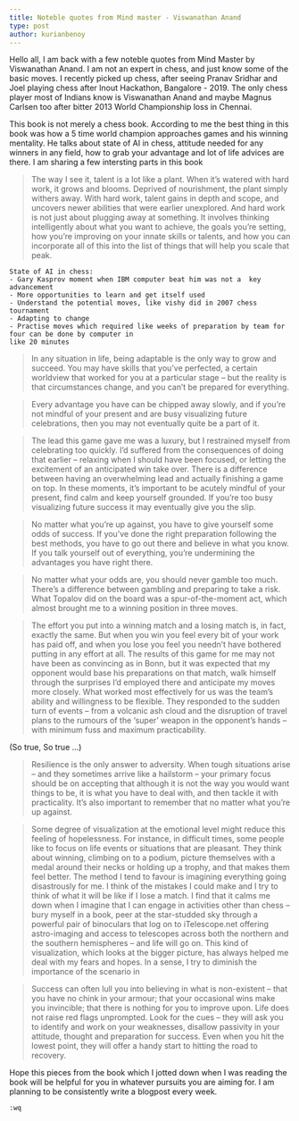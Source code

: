 ```yaml
---
title: Noteble quotes from Mind master - Viswanathan Anand 
type: post
author: kurianbenoy
---
```


Hello all, I am back with a few noteble quotes from Mind Master by Viswanathan Anand. I am not an
expert in chess, and just know some of the basic moves. I recently picked up chess, after seeing Pranav Sridhar and Joel
playing chess after Inout Hackathon, Bangalore - 2019. The only chess player most of Indians know is Viswanathan Anand and
maybe Magnus Carlsen too after bitter 2013 World Championship loss in Chennai.

This book is not merely a chess book. According to me the best thing in this book was how
a 5 time world champion approaches games and his winning mentality. He talks about state of AI in chess, attitude needed
for any winners in any field, how to grab your advantage and lot of life advices are there. I am sharing a few
intersting parts in this book


> The way I see it, talent is a lot like a plant. When it’s watered with hard
work, it grows and blooms. Deprived of nourishment, the plant simply
withers away. With hard work, talent gains in depth and scope, and
uncovers newer abilities that were earlier unexplored. And hard work is
not just about plugging away at something. It involves thinking
intelligently about what you want to achieve, the goals you’re setting,
how you’re improving on your innate skills or talents, and how you can
incorporate all of this into the list of things that will help you scale that
peak.

```
State of AI in chess:
- Gary Kasprov moment when IBM computer beat him was not a  key advancement
- More opportunities to learn and get itself used
- Understand the potential moves, like vishy did in 2007 chess tournament
- Adapting to change
- Practise moves which required like weeks of preparation by team for four can be done by computer in
like 20 minutes
```

> In any situation in life, being adaptable is the only way to grow and
succeed. You may have skills that you’ve perfected, a certain worldview
that worked for you at a particular stage – but the reality is that
circumstances change, and you can’t be prepared for everything.

> Every advantage you have can be chipped away slowly, and if you’re
not mindful of your present and are busy visualizing future celebrations,
then you may not eventually quite be a part of it.

> The lead this game gave me was a luxury, but I restrained myself from
celebrating too quickly. I’d suffered from the consequences of doing that
earlier – relaxing when I should have been focused, or letting the
excitement of an anticipated win take over. There is a difference
between having an overwhelming lead and actually finishing a game on
top. In these moments, it’s important to be acutely mindful of your
present, find calm and keep yourself grounded. If you’re too busy
visualizing future success it may eventually give you the slip.

> No matter what you’re up against, you have to give yourself some odds
of success. If you’ve done the right preparation following the best
methods, you have to go out there and believe in what you know. If you
talk yourself out of everything, you’re undermining the advantages you
have right there.

> No matter what your odds are, you should never gamble too much.
There’s a difference between gambling and preparing to take a risk.
What Topalov did on the board was a spur-of-the-moment act, which
almost brought me to a winning position in three moves. 

> The effort you put into a winning match and a losing match is, in fact,
exactly the same. But when you win you feel every bit of your work has
paid off, and when you lose you feel you needn’t have bothered putting
in any effort at all. The results of this game for me may not have been as
convincing as in Bonn, but it was expected that my opponent would base
his preparations on that match, walk himself through the surprises I’d
employed there and anticipate my moves more closely.
What worked most effectively for us was the team’s ability and
willingness to be flexible. They responded to the sudden turn of events –
from a volcanic ash cloud and the disruption of travel plans to the
rumours of the ‘super’ weapon in the opponent’s hands – with minimum
fuss and maximum practicability.

(So true, So true ...)

> Resilience is the only answer to adversity. When tough situations arise –
and they sometimes arrive like a hailstorm – your primary focus should
be on accepting that although it is not the way you would want things to
be, it is what you have to deal with, and then tackle it with practicality.
It’s also important to remember that no matter what you’re up against.

> Some degree of visualization at the emotional level might reduce this
feeling of hopelessness. For instance, in difficult times, some people like
to focus on life events or situations that are pleasant. They think about
winning, climbing on to a podium, picture themselves with a medal
around their necks or holding up a trophy, and that makes them feel
better. The method I tend to favour is imagining everything going
disastrously for me. I think of the mistakes I could make and I try to
think of what it will be like if I lose a match. I find that it calms me
down when I imagine that I can engage in activities other than chess –
bury myself in a book, peer at the star-studded sky through a powerful
pair of binoculars that log on to iTelescope.net offering astro-imaging
and access to telescopes across both the northern and the southern
hemispheres – and life will go on. This kind of visualization, which
looks at the bigger picture, has always helped me deal with my fears and
hopes. In a sense, I try to diminish the importance of the scenario in

> Success can often lull you into believing in what is non-existent – that
you have no chink in your armour; that your occasional wins make you
invincible; that there is nothing for you to improve upon. Life does not
raise red flags unprompted. Look for the cues – they will ask you to
identify and work on your weaknesses, disallow passivity in your
attitude, thought and preparation for success. Even when you hit the
lowest point, they will offer a handy start to hitting the road to recovery.


Hope this pieces from the book which I jotted down when I was reading the book will be helpful for you
in whatever pursuits you are aiming for. I am planning to be consistently write a blogpost every week. 

`:wq`
